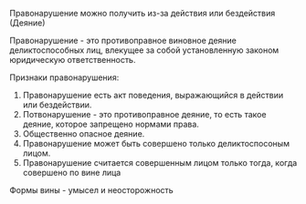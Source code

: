 Правонарушение можно получить из-за действия или бездействия (Деяние)

Правонарушение - это противоправное виновное деяние деликтоспособных лиц, влекущее за собой установленную законом юридическую ответственность.

Признаки правонарушения:
1. Правонарушение есть акт поведения, выражающийся в действии или бездействии. 
2. Потвонарушение - это противоправное деяние, то есть такое деяние, которое запрещено нормами права.
3. Общественно опасное деяние.
4. Правонарушение может быть совершено только деликтоспосоным лицом.
5. Правонарушение считается совершенным лицом только тогда, когда совершено по вине лица


Формы вины - умысел и неосторожность